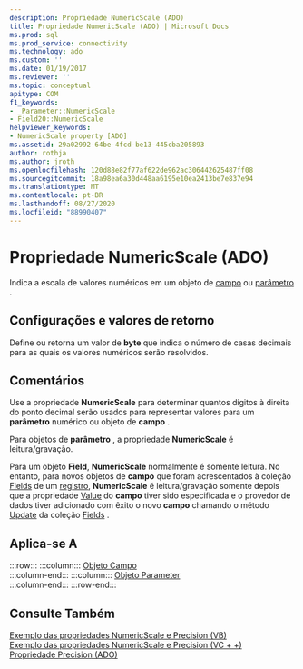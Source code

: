 ```yaml
---
description: Propriedade NumericScale (ADO)
title: Propriedade NumericScale (ADO) | Microsoft Docs
ms.prod: sql
ms.prod_service: connectivity
ms.technology: ado
ms.custom: ''
ms.date: 01/19/2017
ms.reviewer: ''
ms.topic: conceptual
apitype: COM
f1_keywords:
- _Parameter::NumericScale
- Field20::NumericScale
helpviewer_keywords:
- NumericScale property [ADO]
ms.assetid: 29a02992-64be-4fcd-be13-445cba205893
author: rothja
ms.author: jroth
ms.openlocfilehash: 120d88e82f77af622de962ac306442625487ff08
ms.sourcegitcommit: 18a98ea6a30d448aa6195e10ea2413be7e837e94
ms.translationtype: MT
ms.contentlocale: pt-BR
ms.lasthandoff: 08/27/2020
ms.locfileid: "88990407"
---
```

# <a name="numericscale-property-ado"></a>Propriedade NumericScale (ADO)
Indica a escala de valores numéricos em um objeto de [campo](./field-object.md) ou [parâmetro](./parameter-object.md) .  
  
## <a name="settings-and-return-values"></a>Configurações e valores de retorno  
 Define ou retorna um valor de **byte** que indica o número de casas decimais para as quais os valores numéricos serão resolvidos.  
  
## <a name="remarks"></a>Comentários  
 Use a propriedade **NumericScale** para determinar quantos dígitos à direita do ponto decimal serão usados para representar valores para um **parâmetro** numérico ou objeto de **campo** .  
  
 Para objetos de **parâmetro** , a propriedade **NumericScale** é leitura/gravação.  
  
 Para um objeto **Field**, **NumericScale** normalmente é somente leitura. No entanto, para novos objetos de **campo** que foram acrescentados à coleção [Fields](./fields-collection-ado.md) de um [registro](./record-object-ado.md), **NumericScale** é leitura/gravação somente depois que a propriedade [Value](./value-property-ado.md) do **campo** tiver sido especificada e o provedor de dados tiver adicionado com êxito o novo **campo** chamando o método [Update](./update-method.md) da coleção [Fields](./fields-collection-ado.md) .  
  
## <a name="applies-to"></a>Aplica-se A  

:::row:::
    :::column:::
        [Objeto Campo](./field-object.md)  
    :::column-end:::
    :::column:::
        [Objeto Parameter](./parameter-object.md)  
    :::column-end:::
:::row-end:::

## <a name="see-also"></a>Consulte Também  
 [Exemplo das propriedades NumericScale e Precision (VB)](./numericscale-and-precision-properties-example-vb.md)   
 [Exemplo das propriedades NumericScale e Precision (VC + +)](./numericscale-and-precision-properties-example-vc.md)   
 [Propriedade Precision (ADO)](./precision-property-ado.md)